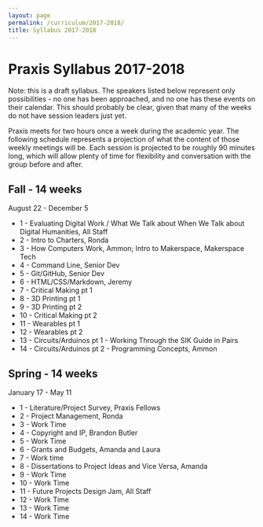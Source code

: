 ```yaml
---
layout: page
permalink: /curriculum/2017-2018/
title: Syllabus 2017-2018
---
```


# Praxis Syllabus 2017-2018

Note: this is a draft syllabus. The speakers listed below represent only possibilities - no one has been approached, and no one has these events on their calendar. This should probably be clear, given that many of the weeks do not have session leaders just yet.

Praxis meets for two hours once a week during the academic year. The following schedule represents a projection of what the content of those weekly meetings will be. Each session is projected to be roughly 90 minutes long, which will allow plenty of time for flexibility and conversation with the group before and after.

## Fall - 14 weeks
August 22 - December 5

* 1 - Evaluating Digital Work / What We Talk about When We Talk about Digital Humanities, All Staff
* 2 - Intro to Charters, Ronda
* 3 - How Computers Work, Ammon; Intro to Makerspace, Makerspace Tech
* 4 - Command Line, Senior Dev
* 5 - Git/GitHub, Senior Dev
* 6 - HTML/CSS/Markdown, Jeremy
* 7 - Critical Making pt 1
* 8 - 3D Printing pt 1
* 9 - 3D Printing pt 2
* 10 - Critical Making pt 2
* 11 - Wearables pt 1
* 12 - Wearables pt 2
* 13 - Circuits/Arduinos pt 1 - Working Through the SIK Guide in Pairs
* 14 - Circuits/Arduinos pt 2 - Programming Concepts, Ammon

## Spring - 14 weeks
January 17 - May 11

* 1 - Literature/Project Survey, Praxis Fellows
* 2 - Project Management, Ronda
* 3 - Work Time
* 4 - Copyright and IP, Brandon Butler
* 5 - Work Time
* 6 - Grants and Budgets, Amanda and Laura
* 7 - Work time
* 8 - Dissertations to Project Ideas and Vice Versa, Amanda
* 9 - Work Time
* 10 - Work Time
* 11 - Future Projects Design Jam, All Staff
* 12 - Work Time
* 13 - Work Time
* 14 - Work Time
